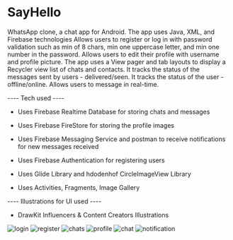 # SayHello
WhatsApp clone, a chat app for Android. 
The app uses Java, XML, and Firebase technologies
Allows users to register or log in with password validation such as min of 8 chars, min one uppercase letter, and min one number in the password.
Allows users to edit their profile with username and profile picture.
The app uses a View pager and tab layouts to display a Recycler view list of chats and contacts.
It tracks the status of the messages sent by users - delivered/seen.
It tracks the status of the user - offline/online.
Allows users to message in real-time.

---- Tech used ----

- Uses Firebase Realtime Database for storing chats and messages

- Uses Firebase FireStore for storing the profile images

- Uses Firebase Messaging Service and postman to receive notifications for new messages received

- Uses Firebase Authentication for registering users

- Uses Glide Library and hdodenhof CircleImageView Library

- Uses Activities, Fragments, Image Gallery

---- Illustrations for UI used ----
- DrawKit Influencers & Content Creators Illustrations


![login](https://github.com/Kris-glitch/SayHello/assets/78586563/6690df06-5aeb-4a5f-ace7-985cebbd21d2)
![register](https://github.com/Kris-glitch/SayHello/assets/78586563/973c6a15-315c-4b34-b68c-c9905ef10241)
![chats](https://github.com/Kris-glitch/SayHello/assets/78586563/7c568272-c542-418f-a847-56bb12177466)
![profile](https://github.com/Kris-glitch/SayHello/assets/78586563/07db08c4-e7e1-4aee-95fe-c3bdf5c18c77)
![chat](https://github.com/Kris-glitch/SayHello/assets/78586563/f7dc5674-230f-4269-adbe-e06ca9d81b63)
![notification](https://github.com/Kris-glitch/SayHello/assets/78586563/eccd2564-9437-48ba-a029-3a117808474d)
